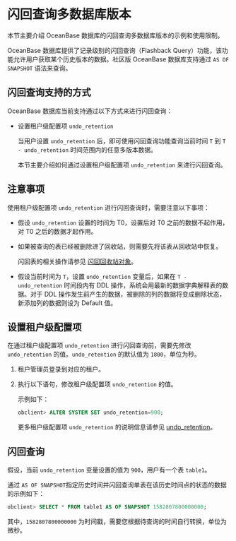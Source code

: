 # 闪回查询多数据库版本

本节主要介绍 OceanBase 数据库的闪回查询多数据库版本的示例和使用限制。

OceanBase 数据库提供了记录级别的闪回查询（Flashback Query）功能，该功能允许用户获取某个历史版本的数据。社区版 OceanBase 数据库支持通过 `AS OF SNAPSHOT` 语法来查询。

## 闪回查询支持的方式

OceanBase 数据库当前支持通过以下方式来进行闪回查询：

* 设置租户级配置项 `undo_retention`

  当用户设置 `undo_retention` 后，即可使用闪回查询功能查询当前时间 `T` 到 `T - undo_retention` 时间范围内的任意多版本数据。

  本节主要介绍如何通过设置租户级配置项 `undo_retention` 来进行闪回查询。
  
## 注意事项

使用租户级配置项 `undo_retention` 进行闪回查询时，需要注意以下事项：

* 假设 `undo_retention` 设置的时间为 T0，设置后对 T0 之前的数据不起作用，对 T0 之后的数据才起作用。

* 如果被查询的表已经被删除进了回收站，则需要先将该表从回收站中恢复。

  闪回表的相关操作请参见 [闪回回收站对象](4.flashback-recycle-bin-object.md)。
  
* 假设当前时间为 `T`，设置 `undo_retention` 变量后，如果在 `T - undo_retention` 时间段内有 DDL 操作，系统会用最新的数据字典解释表的数据。对于 DDL 操作发生前产生的数据，被删除的列的数据将变成删除状态，新添加列的数据则设为 Default 值。
  
## 设置租户级配置项

在通过租户级配置项 `undo_retention` 进行闪回查询前，需要先修改 `undo_retention` 的值。`undo_retention` 的默认值为 `1800`，单位为秒。

1. 租户管理员登录到对应的租户。

2. 执行以下语句，修改租户级配置项 `undo_retention` 的值。

   示例如下：

   ```sql
   obclient> ALTER SYSTEM SET undo_retention=900;
   ```

   更多租户级配置项 `undo_retention` 的说明信息请参见 [undo_retention](../../../7.reference/5.system-configuration-items/4.tenant-level-configuration-items-1/49.undo_retention.md)。

## 闪回查询

假设，当前 `undo_retention` 变量设置的值为 `900`，用户有一个表 `table1`。

通过 `AS OF SNAPSHOT`指定历史时间并闪回查询单表在该历史时间点的状态的数据的示例如下：

```sql
obclient> SELECT * FROM table1 AS OF SNAPSHOT 1582807800000000;
```

其中，`1582807800000000` 为时间戳，需要您根据待查询的时间自行转换，单位为微秒。
